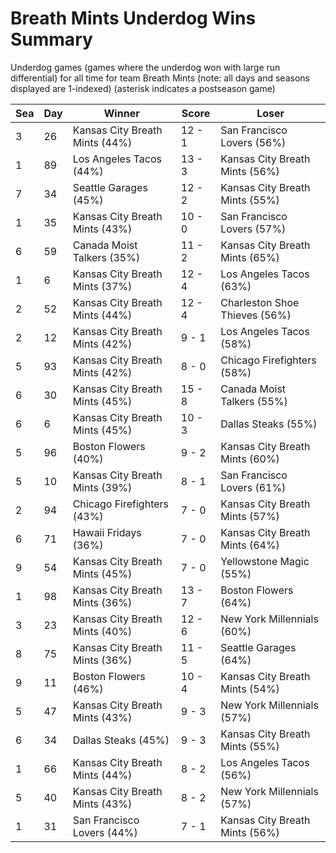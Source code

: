 # Breath Mints Underdog Wins Summary



Underdog games (games where the underdog won with large run differential) for all time for team Breath Mints (note: all days and seasons displayed are 1-indexed) (asterisk indicates a postseason game)


| Sea | Day | Winner | Score | Loser | 
| ------ |------ |------ |------ |------ |
| 3 | 26 | Kansas City Breath Mints (44%) | 12 - 1 | San Francisco Lovers (56%) | 
| 1 | 89 | Los Angeles Tacos (44%) | 13 - 3 | Kansas City Breath Mints (56%) | 
| 7 | 34 | Seattle Garages (45%) | 12 - 2 | Kansas City Breath Mints (55%) | 
| 1 | 35 | Kansas City Breath Mints (43%) | 10 - 0 | San Francisco Lovers (57%) | 
| 6 | 59 | Canada Moist Talkers (35%) | 11 - 2 | Kansas City Breath Mints (65%) | 
| 1 | 6 | Kansas City Breath Mints (37%) | 12 - 4 | Los Angeles Tacos (63%) | 
| 2 | 52 | Kansas City Breath Mints (44%) | 12 - 4 | Charleston Shoe Thieves (56%) | 
| 2 | 12 | Kansas City Breath Mints (42%) | 9 - 1 | Los Angeles Tacos (58%) | 
| 5 | 93 | Kansas City Breath Mints (42%) | 8 - 0 | Chicago Firefighters (58%) | 
| 6 | 30 | Kansas City Breath Mints (45%) | 15 - 8 | Canada Moist Talkers (55%) | 
| 6 | 6 | Kansas City Breath Mints (45%) | 10 - 3 | Dallas Steaks (55%) | 
| 5 | 96 | Boston Flowers (40%) | 9 - 2 | Kansas City Breath Mints (60%) | 
| 5 | 10 | Kansas City Breath Mints (39%) | 8 - 1 | San Francisco Lovers (61%) | 
| 2 | 94 | Chicago Firefighters (43%) | 7 - 0 | Kansas City Breath Mints (57%) | 
| 6 | 71 | Hawaii Fridays (36%) | 7 - 0 | Kansas City Breath Mints (64%) | 
| 9 | 54 | Kansas City Breath Mints (45%) | 7 - 0 | Yellowstone Magic (55%) | 
| 1 | 98 | Kansas City Breath Mints (36%) | 13 - 7 | Boston Flowers (64%) | 
| 3 | 23 | Kansas City Breath Mints (40%) | 12 - 6 | New York Millennials (60%) | 
| 8 | 75 | Kansas City Breath Mints (36%) | 11 - 5 | Seattle Garages (64%) | 
| 9 | 11 | Boston Flowers (46%) | 10 - 4 | Kansas City Breath Mints (54%) | 
| 5 | 47 | Kansas City Breath Mints (43%) | 9 - 3 | New York Millennials (57%) | 
| 6 | 34 | Dallas Steaks (45%) | 9 - 3 | Kansas City Breath Mints (55%) | 
| 1 | 66 | Kansas City Breath Mints (44%) | 8 - 2 | Los Angeles Tacos (56%) | 
| 5 | 40 | Kansas City Breath Mints (43%) | 8 - 2 | New York Millennials (57%) | 
| 1 | 31 | San Francisco Lovers (44%) | 7 - 1 | Kansas City Breath Mints (56%) | 


